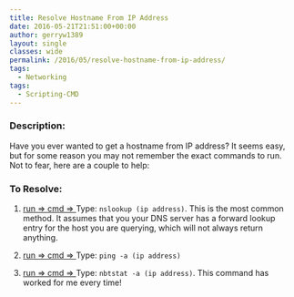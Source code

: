 ```yaml
---
title: Resolve Hostname From IP Address
date: 2016-05-21T21:51:00+00:00
author: gerryw1389
layout: single
classes: wide
permalink: /2016/05/resolve-hostname-from-ip-address/
tags:
  - Networking
tags:
  - Scripting-CMD
---
```

<!--more-->

### Description:

Have you ever wanted to get a hostname from IP address? It seems easy, but for some reason you may not remember the exact commands to run. Not to fear, here are a couple to help:

### To Resolve:

1. [run => cmd => ](https://automationadmin.com/2016/05/command-prompt-overview/) Type: `nslookup (ip address)`. This is the most common method. It assumes that you your DNS server has a forward lookup entry for the host you are querying, which will not always return anything.

2. [run => cmd => ](https://automationadmin.com/2016/05/command-prompt-overview/) Type: `ping -a (ip address)`

3. [run => cmd => ](https://automationadmin.com/2016/05/command-prompt-overview/) Type: `nbtstat -a (ip address)`. This command has worked for me every time!